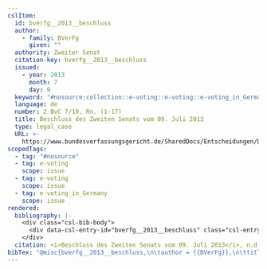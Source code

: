 ```yaml
---
cslItem:
  id: bverfg__2013__beschluss
  author:
    - family: BVerFg
      given: ""
  authority: Zweiter Senat
  citation-key: bverfg__2013__beschluss
  issued:
    - year: 2013
      month: 7
      day: 9
  keyword: "#nosource;collection::e-voting::e-voting::e-voting_in_Germany"
  language: de
  number: 2 BvC 7/10, Rn. (1-17)
  title: Beschluss des Zweiten Senats vom 09. Juli 2013
  type: legal_case
  URL: >-
    https://www.bundesverfassungsgericht.de/SharedDocs/Entscheidungen/DE/2013/07/cs20130709_2bvc000710.html
scopedTags:
  - tag: "#nosource"
  - tag: e-voting
    scope: issue
  - tag: e-voting
    scope: issue
  - tag: e-voting_in_Germany
    scope: issue
rendered:
  bibliography: |-
    <div class="csl-bib-body">
      <div data-csl-entry-id="bverfg__2013__beschluss" class="csl-entry">Beschluss des Zweiten Senats vom 09. Juli 2013, 2 BvC 7/10, Rn. 1-17 (Zweiter Senat). https://www.bundesverfassungsgericht.de/SharedDocs/Entscheidungen/DE/2013/07/cs20130709_2bvc000710.html</div>
    </div>
  citation: <i>Beschluss des Zweiten Senats vom 09. Juli 2013</i>, n.d.
bibTex: "@misc{bverfg__2013__beschluss,\n\tauthor = {{BVerFg}},\n\ttitle = {Beschluss des {Zweiten} {Senats} vom 09. {Juli} 2013},\n\thowpublished = {https://www.bundesverfassungsgericht.de/SharedDocs/Entscheidungen/DE/2013/07/cs20130709\\textunderscore{}2bvc000710.html},\n}\n\n"
---
```

